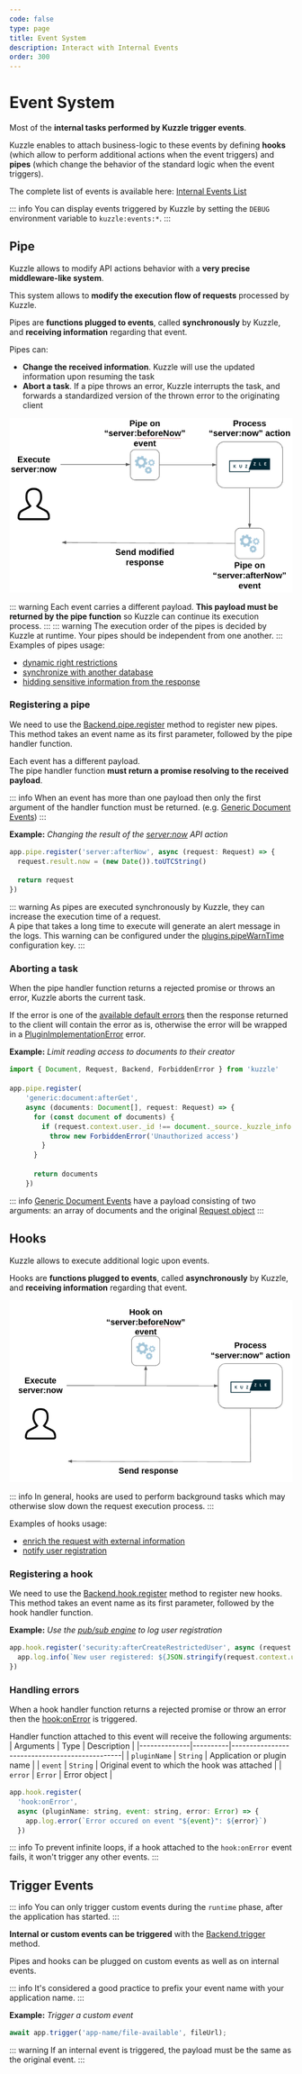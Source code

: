```yaml
---
code: false
type: page
title: Event System
description: Interact with Internal Events
order: 300
---
```


# Event System

Most of the **internal tasks performed by Kuzzle trigger events**.

Kuzzle enables to attach business-logic to these events by defining **hooks** (which allow to perform additional actions when the event triggers) and **pipes** (which change the behavior of the standard logic when the event triggers).

The complete list of events is available here: [Internal Events List](/core/2/some-link)

::: info
You can display events triggered by Kuzzle by setting the `DEBUG` environment variable to `kuzzle:events:*`.
:::

## Pipe

<!-- Duplicate with guides/getting-started/8-customize-api-behavior -->

Kuzzle allows to modify API actions behavior with a **very precise middleware-like system**.  

This system allows to **modify the execution flow of requests** processed by Kuzzle.

Pipes are **functions plugged to events**, called **synchronously** by Kuzzle, and **receiving information** regarding that event.

Pipes can:
  - **Change the received information**. Kuzzle will use the updated information upon resuming the task
  - **Abort a task**. If a pipe throws an error, Kuzzle interrupts the task, and forwards a standardized version of the thrown error to the originating client

![pipe workflow](./pipes-workflow.png)

::: warning
Each event carries a different payload. **This payload must be returned by the pipe function** so Kuzzle can continue its execution process.
:::
::: warning
The execution order of the pipes is decided by Kuzzle at runtime. Your pipes should be independent from one another.
:::
Examples of pipes usage:
 - [dynamic right restrictions](/core/2/some-link)
 - [synchronize with another database](/core/2/some-link)
 - [hidding sensitive information from the response](/core/2/some-link)


### Registering a pipe

<!-- Duplicate with guides/getting-started/8-customize-api-behavior -->

We need to use the [Backend.pipe.register](/core/2/some-link) method to register new pipes. This method takes an event name as its first parameter, followed by the pipe handler function.

Each event has a different payload.  
The pipe handler function **must return a promise resolving to the received payload**.  

::: info
When an event has more than one payload then only the first argument of the handler function must be returned. (e.g. [Generic Document Events](/core/2/some-link))
:::

**Example:** _Changing the result of the [server:now](/core/2/api/controllers/server/now) API action_

```js
app.pipe.register('server:afterNow', async (request: Request) => {
  request.result.now = (new Date()).toUTCString()

  return request
})
```

::: warning
As pipes are executed synchronously by Kuzzle, they can increase the execution time of a request.  
A pipe that takes a long time to execute will generate an alert message in the logs.
This warning can be configured under the [plugins.pipeWarnTime](/core/2/main-concepts/configuration) configuration key.
:::

### Aborting a task

When the pipe handler function returns a rejected promise or throws an error, Kuzzle aborts the current task.

If the error is one of the [available default errors](/core/2/some-link) then the response returned to the client will contain the error as is, otherwise the error will be wrapped in a [PluginImplementationError](/core/2/some-link) error.

<!-- @todo throw an internal kuzzle error and not a default one -->

**Example:** _Limit reading access to documents to their creator_
```js
import { Document, Request, Backend, ForbiddenError } from 'kuzzle'

app.pipe.register(
    'generic:document:afterGet', 
    async (documents: Document[], request: Request) => {
      for (const document of documents) {
        if (request.context.user._id !== document._source._kuzzle_info.creator) {
          throw new ForbiddenError('Unauthorized access')
        }
      }

      return documents
    })
```

::: info
[Generic Document Events](/core/2/core/2/some-link) have a payload consisting of two arguments: an array of documents and the original [Request object](/core/2/some-link)
:::

## Hooks

Kuzzle allows to execute additional logic upon events.  

Hooks are **functions plugged to events**, called **asynchronously** by Kuzzle, and **receiving information** regarding that event.

![hook workflow](./hooks-workflow.png)

::: info
In general, hooks are used to perform background tasks which may otherwise slow down the request execution process.
:::

Examples of hooks usage:
 - [enrich the request with external information](/core/2/some-link)
 - [notify user registration](/core/2/some-link)

### Registering a hook

We need to use the [Backend.hook.register](/core/2/some-link) method to register new hooks.   This method takes an event name as its first parameter, followed by the hook handler function.

**Example:** _Use the [pub/sub engine](/core/2/main-concepts/5-realtime-engine#pub-sub) to log user registration_

```js
app.hook.register('security:afterCreateRestrictedUser', async (request: Request) => {
  app.log.info(`New user registered: ${JSON.stringify(request.context.user)}`)
})
```

### Handling errors

When a hook handler function returns a rejected promise or throw an error then the [hook:onError](/core/2/some-link) is triggered.  

Handler function attached to this event will receive the following arguments:
| Arguments    | Type     | Description                                   |
|--------------|----------|-----------------------------------------------|
| `pluginName` | `String` | Application or plugin name                    |
| `event`      | `String` | Original event to which the hook was attached |
| `error`      | `Error`  | Error object                                  |

```js
app.hook.register(
  'hook:onError', 
  async (pluginName: string, event: string, error: Error) => {
    app.log.error(`Error occured on event "${event}": ${error}`)
  })
```

::: info
To prevent infinite loops, if a hook attached to the `hook:onError` event fails, it won't trigger any other events.
:::

## Trigger Events

::: info
You can only trigger custom events during the `runtime` phase, after the application has started.
::: 

**Internal or custom events can be triggered** with the [Backend.trigger](/core/2/some-link) method.

Pipes and hooks can be plugged on custom events as well as on internal events.

::: info
It's considered a good practice to prefix your event name with your application name.
:::

**Example:** _Trigger a custom event_

```js
await app.trigger('app-name/file-available', fileUrl);
```

::: warning
If an internal event is triggered, the payload must be the same as the original event.
:::
